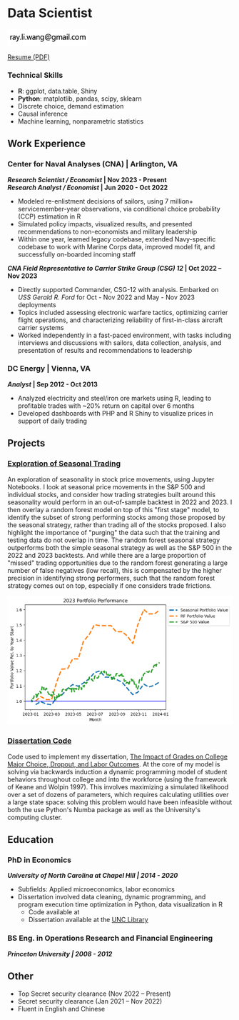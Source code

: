 # Data Scientist
<img src="email.png" width="180">

[Resume (PDF)](Ray_Wang_2024.pdf)

### Technical Skills
- **R**: ggplot, data.table, Shiny
- **Python**: matplotlib, pandas, scipy, sklearn
- Discrete choice, demand estimation
- Causal inference
- Machine learning, nonparametric statistics

## Work Experience
### Center for Naval Analyses (CNA) | Arlington, VA
**_Research Scientist / Economist_ | Nov 2023 - Present**  
**_Research Analyst / Economist_ | Jun 2020 - Oct 2022**
- Modeled re-enlistment decisions of sailors, using 7 million+ servicemember-year observations, via conditional choice probability (CCP) estimation in R
- Simulated policy impacts, visualized results, and presented recommendations to non-economists and military leadership
- Within one year, learned legacy codebase, extended Navy-specific codebase to work with Marine Corps data, improved model fit, and successfully on-boarded incoming staff

**_CNA Field Representative to Carrier Strike Group (CSG) 12_ | Oct 2022 – Nov 2023**
- Directly supported Commander, CSG-12 with analysis. Embarked on _USS Gerald R. Ford_ for Oct - Nov 2022 and May - Nov 2023 deployments
- Topics included assessing electronic warfare tactics, optimizing carrier flight operations, and characterizing reliability of first-in-class aircraft carrier systems
- Worked independently in a fast-paced environment, with tasks including interviews and discussions with sailors, data collection, analysis, and presentation of results and recommendations to leadership

### DC Energy | Vienna, VA
**_Analyst_ | Sep 2012 - Oct 2013**
- Analyzed electricity and steel/iron ore markets using R, leading to profitable trades with ~20% return on capital over 6 months
- Developed dashboards with PHP and R Shiny to visualize prices in support of daily trading

## Projects
### [Exploration of Seasonal Trading](https://github.com/raywang202/technical-trading)

An exploration of seasonality in stock price movements, using Jupyter Notebooks. I look at seasonal price movements in the S&P 500 and individual stocks, and consider how trading strategies built around this seasonality would perform in an out-of-sample backtest in 2022 and 2023. I then overlay a random forest model on top of this "first stage" model, to identify the subset of strong performing stocks among those proposed by the seasonal strategy, rather than trading all of the stocks proposed. I also highlight the importance of "purging" the data such that the training and testing data do not overlap in time. The random forest seasonal strategy outperforms both the simple seasonal strategy as well as the S&P 500 in the 2022 and 2023 backtests. And while there are a large proportion of "missed" trading opportunities due to the random forest generating a large number of false negatives (low recall), this is compensated by the higher precision in identifying strong performers, such that the random forest strategy comes out on top, especially if one considers trade frictions.

![Random Forest](rf_returns_2023.png)

### [Dissertation Code](https://github.com/raywang202/dissertation)

Code used to implement my dissertation, [The Impact of Grades on College Major Choice, Dropout, and Labor Outcomes](https://cdr.lib.unc.edu/concern/dissertations/5m60qz54r?locale=en). At the core of my model is solving via backwards induction a dynamic programming model of student behaviors throughout college and into the workforce (using the framework of Keane and Wolpin 1997). This involves maximizing a simulated likelihood over a set of dozens of parameters, which requires calculating utilities over a large state space: solving this problem would have been infeasible without both the use Python's Numba package as well as the University's computing cluster.

## Education
### PhD in Economics
**_University of North Carolina at Chapel Hill | 2014 - 2020_**
- Subfields: Applied microeconomics, labor economics
- Dissertation involved data cleaning, dynamic programming, and program execution time optimization in Python, data visualization in R
  - Code available at
  - Dissertation available at the [UNC Library](https://cdr.lib.unc.edu/concern/dissertations/5m60qz54r?locale=en)

### BS Eng. in Operations Research and Financial Engineering
**_Princeton University | 2008 - 2012_**

## Other
- Top Secret security clearance (Nov 2022 – Present)
- Secret security clearance (Jan 2021 – Nov 2022)
- Fluent in English and Chinese

